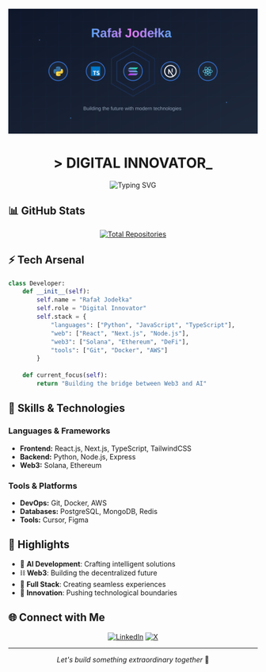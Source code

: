 <div align="center">
  
![Banner](./banner.svg)

# > DIGITAL INNOVATOR_

![Typing SVG](https://readme-typing-svg.demolab.com?font=Fira+Code&pause=1000&color=00FF00&center=true&vCenter=true&width=435&lines=Full+Stack+Developer;AI+Enthusiast;Web3+Explorer;Innovation+Architect)

</div>

## 📊 GitHub Stats
<div align="center">

[![Total Repositories](https://custom-icon-badges.demolab.com/badge/Total%20Repos-128-blue?style=for-the-badge&logo=repo)](https://github.com/ChefJodlak:?tab=repositories)

</div>

## ⚡ Tech Arsenal

```python
class Developer:
    def __init__(self):
        self.name = "Rafał Jodełka"
        self.role = "Digital Innovator"
        self.stack = {
            "languages": ["Python", "JavaScript", "TypeScript"],
            "web": ["React", "Next.js", "Node.js"],
            "web3": ["Solana", "Ethereum", "DeFi"],
            "tools": ["Git", "Docker", "AWS"]
        }
    
    def current_focus(self):
        return "Building the bridge between Web3 and AI"
```

## 🚀 Skills & Technologies

### Languages & Frameworks
- **Frontend:** React.js, Next.js, TypeScript, TailwindCSS
- **Backend:** Python, Node.js, Express
- **Web3:** Solana, Ethereum

### Tools & Platforms
- **DevOps:** Git, Docker, AWS
- **Databases:** PostgreSQL, MongoDB, Redis
- **Tools:** Cursor, Figma

## 🌟 Highlights

- 🤖 **AI Development**: Crafting intelligent solutions
- ⛓️ **Web3**: Building the decentralized future
- 🚀 **Full Stack**: Creating seamless experiences
- 🔮 **Innovation**: Pushing technological boundaries

</div>

## 🌐 Connect with Me

<div align="center">

[![LinkedIn](https://img.shields.io/badge/LinkedIn-0077B5?style=for-the-badge&logo=linkedin&logoColor=white)](https://www.linkedin.com/in/rafa%C5%82-jode%C5%82ka-7a8713142/)
[![X](https://img.shields.io/badge/Twitter-1DA1F2?style=for-the-badge&logo=x&logoColor=white)](https://x.com/jodlak_)

</div>

---
<div align="center">
    <i>Let's build something extraordinary together</i> 🚀
</div>
